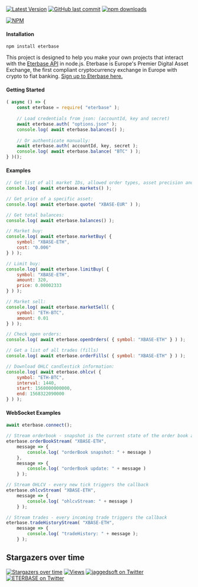 [![Latest Version](https://img.shields.io/github/release/jaggedsoft/eterbase-api.svg?style=flat-square)](https://github.com/jaggedsoft/eterbase-api/releases) 
[![GitHub last commit](https://img.shields.io/github/last-commit/jaggedsoft/eterbase-api.svg?maxAge=2400)](#)
[![npm downloads](https://img.shields.io/npm/dt/eterbase.svg?maxAge=7200)](https://www.npmjs.com/package/eterbase)

[![NPM](https://nodei.co/npm/eterbase.png?compact=true)](https://npmjs.org/package/eterbase)

#### Installation
```
npm install eterbase
```

This project is designed to help you make your own projects that interact with the [Eterbase API](https://developers.eterbase.exchange) in node.js. Eterbase is Europe's Premier Digital Asset Exchange, the first compliant cryptocurrency exchange in Europe with crypto to fiat banking. [Sign up to Eterbase here.](https://eterbase.exchange/invite/zRGhzCdV)

#### Getting Started
```js
( async () => {
    const eterbase = require( "eterbase" );
    
    // Load credentials from json: (accountId, key and secret)
    await eterbase.auth( "options.json" );
    console.log( await eterbase.balances() );
    
    // Or authenticate manually:
    await eterbase.auth( accountId, key, secret );
    console.log( await eterbase.balance( "BTC" ) );
} )();
```

#### Examples
```js
// Get list of all market IDs, allowed order types, asset precision and more:
console.log( await eterbase.markets() );

// Get price of a specific asset:
console.log( await eterbase.quote( "XBASE-EUR" ) );

// Get total balances:
console.log( await eterbase.balances() );

// Market buy:
console.log( await eterbase.marketBuy( {
    symbol: "XBASE-ETH",
    cost: "0.006"
} ) );

// Limit buy:
console.log( await eterbase.limitBuy( {
    symbol: "XBASE-ETH",
    amount: 320,
    price: 0.00002333
} ) );

// Market sell:
console.log( await eterbase.marketSell( {
    symbol: "ETH-BTC",
    amount: 0.01
} ) );

// Check open orders:
console.log( await eterbase.openOrders( { symbol: "XBASE-ETH" } ) );

// Get a list of all trades (fills)
console.log( await eterbase.orderFills( { symbol: "XBASE-ETH" } ) );

// Download OHLC candlestick information:
console.log( await eterbase.ohlcv( {
    symbol: "ETH-BTC",
    interval: 1440,
    start: 1560000000000,
    end: 1568322090000
} ) );
```

#### WebSocket Examples
```js
await eterbase.connect();

// Stream orderbook - snapshot is the current state of the order book and update messages is what is actually streamed
eterbase.orderBookStream( "XBASE-ETH",
    message => {
        console.log( "orderBook snapshot: " + message )
    },
    message => {
        console.log( "orderBook update: " + message )
    } );

// Stream OHLCV - every new tick triggers the callback
eterbase.ohlcvStream( "XBASE-ETH",
    message => {
        console.log( "ohlcvStream: " + message )
    } );

// Stream trades - every incoming trade triggers the callback
eterbase.tradeHistoryStream( "XBASE-ETH",
    message => {
        console.log( "tradeHistory: " + message );
    } );
```

## Stargazers over time

[![Stargazers over time](https://starcharts.herokuapp.com/jaggedsoft/eterbase-api.svg)](https://starcharts.herokuapp.com/jaggedsoft/eterbase-api)
[![Views](http://hits.dwyl.io/jaggedsoft/eterbase-api.svg)](http://hits.dwyl.io/jaggedsoft/eterbase-api)
[![jaggedsoft on Twitter](https://img.shields.io/twitter/follow/jaggedsoft.svg?style=social)](https://twitter.com/jaggedsoft)
[![ETERBASE on Twitter](https://img.shields.io/twitter/follow/ETERBASE.svg?style=social)](https://twitter.com/ETERBASE)

